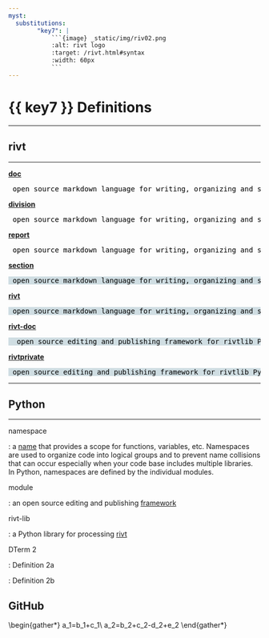 ```yaml
---
myst:
  substitutions:
        "key7": |
            ```{image} _static/img/riv02.png
            :alt: rivt logo
            :target: /rivt.html#syntax
            :width: 60px
            ```
---
```




# {{ key7 }} **Definitions**

<hr>

## rivt
<hr>

[**doc**](/syntax.md) 

  <pre style="background:transparent;color:#000000"> open source markdown language for writing, organizing and sharing engineering documents</pre>

[**division**](/syntax.md) 

  <pre style="background:transparent;color:#000000"> open source markdown language for writing, organizing and sharing engineering documents</pre>

[**report**](/syntax.md) 

  <pre style="background:transparent;color:#000000"> open source markdown language for writing, organizing and sharing engineering documents</pre>

[**section**](/syntax.md) 

  <pre style="background:#cfdde2;color:#000000"> open source markdown language for writing, organizing and sharing engineering documents</pre>

[**rivt**](/syntax.md) 

  <pre style="background:#cfdde2;color:#000000"> open source markdown language for writing, organizing and sharing engineering documents</pre>

[**rivt-doc**](/rdoc.md)

  <pre style="background:#cfdde2;color:#000000">  open source editing and publishing framework for rivtlib Python library for processing</pre>

[**rivtprivate**](/rdoc.md)

  <pre style="background:#cfdde2;color:#000000"> open source editing and publishing framework for rivtlib Python library for processing</pre>



<hr>

## Python

<hr>

namespace 
  
  : a [name](https://en.wikipedia.org/wiki/Namespace) that provides a scope for
  functions, variables, etc. Namespaces are used to organize code into logical
  groups and to prevent name collisions that can occur especially when your
  code base includes multiple libraries. In Python, namespaces are defined by
  the individual modules.

module
  
  : an open source editing and publishing [framework](/rdoc.md)

rivt-lib
  
  : a Python library for processing [rivt](https://rivt-code.net)

DTerm 2
  
  : Definition 2a
  
  : Definition 2b


## GitHub

\begin{gather*}
a_1=b_1+c_1\\
a_2=b_2+c_2-d_2+e_2
\end{gather*}